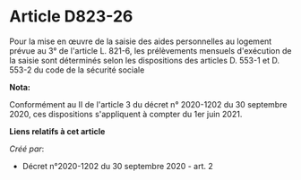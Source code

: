 # Article D823-26

Pour la mise en œuvre de la saisie des aides personnelles au logement prévue au 3° de l'article L. 821-6, les prélèvements
mensuels d'exécution de la saisie sont déterminés selon les dispositions des articles D. 553-1 et D. 553-2 du code de la
sécurité sociale

**Nota:**

Conformément au II de l'article 3 du décret n° 2020-1202 du 30 septembre 2020, ces dispositions s'appliquent à compter du 1er
juin 2021.

**Liens relatifs à cet article**

_Créé par_:

  - Décret n°2020-1202 du 30 septembre 2020 - art. 2

